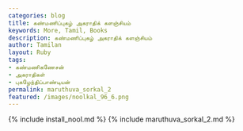 ```yaml
---  
categories: blog  
title: கண்மணிப்புகழ் அகராதிக் களஞ்சியம்
keywords: More, Tamil, Books  
description: கண்மணிப்புகழ் அகராதிக் களஞ்சியம்
author: Tamilan  
layout: Ruby  
tags:     
- கண்மணிகணேசன்
- அகராதிகள்
- புகழேந்திப்பாண்டியன்
permalink: maruthuva_sorkal_2  
featured: /images/noolkal_96_6.png  
---  
```

{% include install_nool.md %} 
{% include maruthuva_sorkal_2.md %} 
